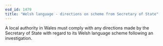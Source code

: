 ```yaml
---
esd_id: 1479
title: "Welsh language - directions on scheme from Secretary of State"
---
```


A local authority in Wales must comply with any directions made by the Secretary of State with regard to its Welsh language scheme following an investigation.

